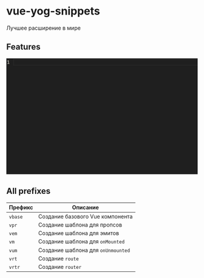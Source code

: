 # vue-yog-snippets

Лучшее расширение в мире

## Features

![Working](assets/gifs/working.gif)

## All prefixes
| Префикс  | Описание                                      |
|----------|-----------------------------------------------|
| `vbase`  | Создание базового Vue компонента             |
| `vpr` | Создание шаблона для пропсов                 |
| `vem` | Создание шаблона для эмитов                  |
| `vm`     | Создание шаблона для `onMounted`             |
| `vum`    | Создание шаблона для `onUnmounted`           |
| `vrt`    | Создание `route`                              |
| `vrtr`   | Создание `router`                             |